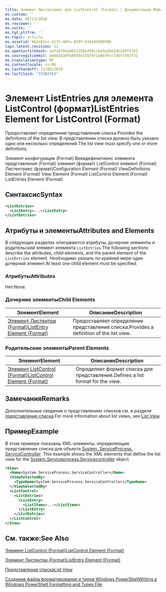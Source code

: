 ```yaml
---
title: Элемент Листентриес для ListControl (Format) | Документация Майкрософт
ms.custom: ''
ms.date: 09/13/2016
ms.reviewer: ''
ms.suite: ''
ms.tgt_pltfrm: ''
ms.topic: article
ms.assetid: b62e81cc-4175-40fa-829f-634245b09f86
caps.latest.revision: 12
ms.openlocfilehash: aaf16702e485135b5299ccb43a2b62db2d9f5762
ms.sourcegitcommit: debd2b38fb8070a7357bf1a4bf9cc736f3702f31
ms.translationtype: MT
ms.contentlocale: ru-RU
ms.lasthandoff: 12/05/2019
ms.locfileid: "72362763"
---
```

# <a name="listentries-element-for-listcontrol-format"></a><span data-ttu-id="15766-102">Элемент ListEntries для элемента ListControl (формат)</span><span class="sxs-lookup"><span data-stu-id="15766-102">ListEntries Element for ListControl (Format)</span></span>

<span data-ttu-id="15766-103">Предоставляет определения представления списка.</span><span class="sxs-lookup"><span data-stu-id="15766-103">Provides the definitions of the list view.</span></span> <span data-ttu-id="15766-104">В представлении списка должно быть указано одно или несколько определений.</span><span class="sxs-lookup"><span data-stu-id="15766-104">The list view must specify one or more definitions.</span></span>

<span data-ttu-id="15766-105">Элемент конфигурации (Format) Виевдефинитионс элемента представления (Format) элемент (формат) ListControl элемент (Format) Листентриес (формат)</span><span class="sxs-lookup"><span data-stu-id="15766-105">Configuration Element (Format) ViewDefinitions Element (Format) View Element (Format) ListControl Element (Format) ListEntries Element (Format)</span></span>

## <a name="syntax"></a><span data-ttu-id="15766-106">Синтаксис</span><span class="sxs-lookup"><span data-stu-id="15766-106">Syntax</span></span>

```xml
<ListEntries>
  <ListEntry>...</ListEntry>
</ListEntries>
```

## <a name="attributes-and-elements"></a><span data-ttu-id="15766-107">Атрибуты и элементы</span><span class="sxs-lookup"><span data-stu-id="15766-107">Attributes and Elements</span></span>

<span data-ttu-id="15766-108">В следующих разделах описываются атрибуты, дочерние элементы и родительский элемент элемента `ListEntries`.</span><span class="sxs-lookup"><span data-stu-id="15766-108">The following sections describe the attributes, child elements, and the parent element of the `ListEntries` element.</span></span> <span data-ttu-id="15766-109">Необходимо указать по крайней мере один дочерний элемент.</span><span class="sxs-lookup"><span data-stu-id="15766-109">At least one child element must be specified.</span></span>

### <a name="attributes"></a><span data-ttu-id="15766-110">Атрибуты</span><span class="sxs-lookup"><span data-stu-id="15766-110">Attributes</span></span>

<span data-ttu-id="15766-111">Нет.</span><span class="sxs-lookup"><span data-stu-id="15766-111">None.</span></span>

### <a name="child-elements"></a><span data-ttu-id="15766-112">Дочерние элементы</span><span class="sxs-lookup"><span data-stu-id="15766-112">Child Elements</span></span>

|<span data-ttu-id="15766-113">Элемент</span><span class="sxs-lookup"><span data-stu-id="15766-113">Element</span></span>|<span data-ttu-id="15766-114">Описание</span><span class="sxs-lookup"><span data-stu-id="15766-114">Description</span></span>|
|-------------|-----------------|
|[<span data-ttu-id="15766-115">Элемент Листентри (Format)</span><span class="sxs-lookup"><span data-stu-id="15766-115">ListEntry Element (Format)</span></span>](./listentry-element-for-listcontrol-format.md)|<span data-ttu-id="15766-116">Предоставляет определение представления списка.</span><span class="sxs-lookup"><span data-stu-id="15766-116">Provides a definition of the list view.</span></span>|

### <a name="parent-elements"></a><span data-ttu-id="15766-117">Родительские элементы</span><span class="sxs-lookup"><span data-stu-id="15766-117">Parent Elements</span></span>

|<span data-ttu-id="15766-118">Элемент</span><span class="sxs-lookup"><span data-stu-id="15766-118">Element</span></span>|<span data-ttu-id="15766-119">Описание</span><span class="sxs-lookup"><span data-stu-id="15766-119">Description</span></span>|
|-------------|-----------------|
|[<span data-ttu-id="15766-120">Элемент ListControl (Format)</span><span class="sxs-lookup"><span data-stu-id="15766-120">ListControl Element (Format)</span></span>](./listcontrol-element-format.md)|<span data-ttu-id="15766-121">Определяет формат списка для представления.</span><span class="sxs-lookup"><span data-stu-id="15766-121">Defines a list format for the view.</span></span>|

## <a name="remarks"></a><span data-ttu-id="15766-122">Замечания</span><span class="sxs-lookup"><span data-stu-id="15766-122">Remarks</span></span>

<span data-ttu-id="15766-123">Дополнительные сведения о представлениях списков см. в разделе [представление списка](./creating-a-list-view.md).</span><span class="sxs-lookup"><span data-stu-id="15766-123">For more information about list views, see [List View](./creating-a-list-view.md).</span></span>

## <a name="example"></a><span data-ttu-id="15766-124">Пример</span><span class="sxs-lookup"><span data-stu-id="15766-124">Example</span></span>

<span data-ttu-id="15766-125">В этом примере показаны XML-элементы, определяющие представление списка для объекта [System. ServiceProcess. ServiceController](/dotnet/api/System.ServiceProcess.ServiceController) .</span><span class="sxs-lookup"><span data-stu-id="15766-125">This example shows the XML elements that define the list view for the [System.Serviceprocess.Servicecontroller](/dotnet/api/System.ServiceProcess.ServiceController) object.</span></span>

```xml
<View>
  <Name>System.ServiceProcess.ServiceController</Name>
  <ViewSelectedBy>
    <TypeName>System.ServiceProcess.ServiceController</TypeName>
  </ViewSelectedBy>
  <ListControl>
    <ListEntries>
      <ListEntry>
        <ListItems>...</ListItems>
      </ListEntry>
    </ListEntries>
  </ListControl>
</View>
```

## <a name="see-also"></a><span data-ttu-id="15766-126">См. также:</span><span class="sxs-lookup"><span data-stu-id="15766-126">See Also</span></span>

[<span data-ttu-id="15766-127">Элемент ListControl (Format)</span><span class="sxs-lookup"><span data-stu-id="15766-127">ListControl Element (Format)</span></span>](./listcontrol-element-format.md)

[<span data-ttu-id="15766-128">Элемент Листентри (Format)</span><span class="sxs-lookup"><span data-stu-id="15766-128">ListEntry Element (Format)</span></span>](./listentry-element-for-listcontrol-format.md)

[<span data-ttu-id="15766-129">Представление списка</span><span class="sxs-lookup"><span data-stu-id="15766-129">List View</span></span>](./creating-a-list-view.md)

[<span data-ttu-id="15766-130">Создание файла форматирования и типов Windows PowerShell</span><span class="sxs-lookup"><span data-stu-id="15766-130">Writing a Windows PowerShell Formatting and Types File</span></span>](./writing-a-powershell-formatting-file.md)
